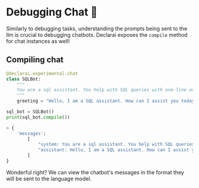 # Debugging Chat :bug:

Similarly to debugging tasks, understanding the prompts being sent to the llm is crucial to debugging chatbots.
Declarai exposes the `compile` method for chat instances as well!

## Compiling chat
```py
@declarai.experimental.chat
class SQLBot:
    """
    You are a sql assistant. You help with SQL queries with one-line answers.
    """
    greeting = "Hello, I am a SQL assistant. How can I assist you today?"

sql_bot = SQLBot()
print(sql_bot.compile())
```
```py
> {
    'messages': 
        [
            "system: You are a sql assistant. You help with SQL queries with one-line answers.", 
            "assistant: Hello, I am a SQL assistant. How can I assist you today?"
        ]
}
```
Wonderful right? We can view the chatbot's messages in the format they will be sent to the language model.
